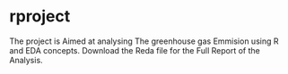 # rproject

The project is Aimed at analysing The greenhouse gas Emmision using R and EDA concepts. Download the Reda file for the Full Report of the
Analysis.
